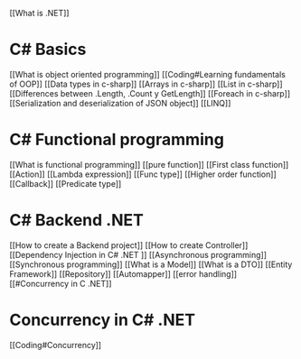 [[What is .NET]]
# C# Basics #
[[What is object oriented programming]]
[[Coding#Learning fundamentals of OOP]]
[[Data types in c-sharp]]
[[Arrays in c-sharp]]
[[List in c-sharp]]
[[Differences between .Length, .Count y GetLength]]
[[Foreach in c-sharp]]
[[Serialization and deserialization of JSON object]]
[[LINQ]]

# C# Functional programming #
[[What is functional programming]]
[[pure function]]
[[First class function]]
[[Action]]
[[Lambda expression]]
[[Func type]]
[[Higher order function]]
[[Callback]]
[[Predicate type]]

# C# Backend .NET #
[[How to create a Backend project]]
[[How to create Controller]]
[[Dependency Injection in C# .NET ]]
[[Asynchronous programming]]
[[Synchronous programming]]
[[What is a Model]]
[[What is a DTO]]
[[Entity Framework]]
[[Repository]]
[[Automapper]]
[[error handling]]
[[#Concurrency in C .NET]]

# Concurrency in C# .NET
[[Coding#Concurrency]]



